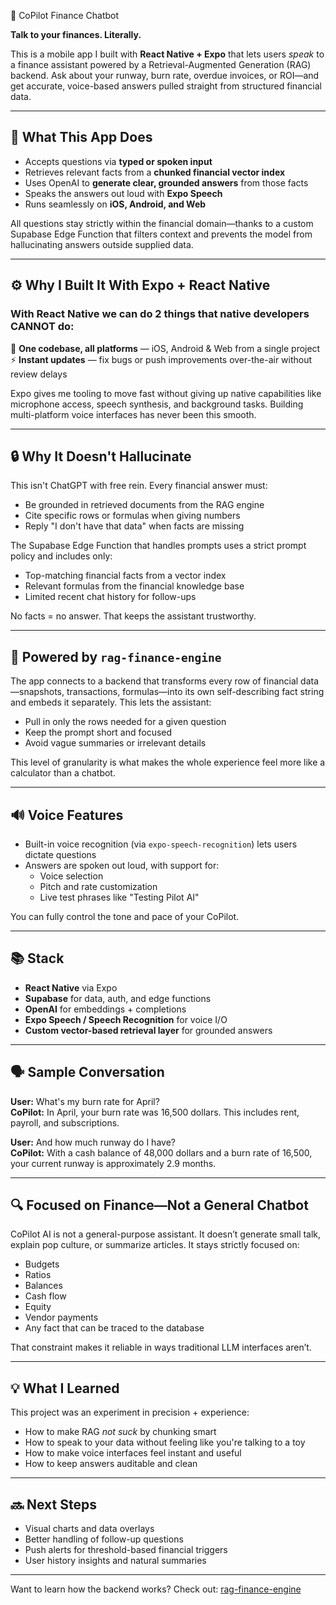 🤖 CoPilot Finance Chatbot

**Talk to your finances. Literally.**

This is a mobile app I built with **React Native + Expo** that lets users _speak_ to a finance assistant powered by a Retrieval-Augmented Generation (RAG) backend. Ask about your runway, burn rate, overdue invoices, or ROI—and get accurate, voice-based answers pulled straight from structured financial data.

---

## 🎯 What This App Does

-   Accepts questions via **typed or spoken input**
-   Retrieves relevant facts from a **chunked financial vector index**
-   Uses OpenAI to **generate clear, grounded answers** from those facts
-   Speaks the answers out loud with **Expo Speech**
-   Runs seamlessly on **iOS, Android, and Web**

All questions stay strictly within the financial domain—thanks to a custom Supabase Edge Function that filters context and prevents the model from hallucinating answers outside supplied data.

---

## ⚙️ Why I Built It With Expo + React Native

### With React Native we can do 2 things that native developers **CANNOT** do:

📱 **One codebase, all platforms** — iOS, Android & Web from a single project  
⚡ **Instant updates** — fix bugs or push improvements over-the-air without review delays

Expo gives me tooling to move fast without giving up native capabilities like microphone access, speech synthesis, and background tasks. Building multi-platform voice interfaces has never been this smooth.

---

## 🔒 Why It Doesn't Hallucinate

This isn't ChatGPT with free rein. Every financial answer must:

-   Be grounded in retrieved documents from the RAG engine
-   Cite specific rows or formulas when giving numbers
-   Reply "I don't have that data" when facts are missing

The Supabase Edge Function that handles prompts uses a strict prompt policy and includes only:

-   Top-matching financial facts from a vector index
-   Relevant formulas from the financial knowledge base
-   Limited recent chat history for follow-ups

No facts = no answer. That keeps the assistant trustworthy.

---

## 🧠 Powered by `rag-finance-engine`

The app connects to a backend that transforms every row of financial data—snapshots, transactions, formulas—into its own self-describing fact string and embeds it separately. This lets the assistant:

-   Pull in only the rows needed for a given question
-   Keep the prompt short and focused
-   Avoid vague summaries or irrelevant details

This level of granularity is what makes the whole experience feel more like a calculator than a chatbot.

---

## 🔊 Voice Features

-   Built-in voice recognition (via `expo-speech-recognition`) lets users dictate questions
-   Answers are spoken out loud, with support for:
    -   Voice selection
    -   Pitch and rate customization
    -   Live test phrases like "Testing Pilot AI"

You can fully control the tone and pace of your CoPilot.

---

## 📚 Stack

-   **React Native** via Expo
-   **Supabase** for data, auth, and edge functions
-   **OpenAI** for embeddings + completions
-   **Expo Speech / Speech Recognition** for voice I/O
-   **Custom vector-based retrieval layer** for grounded answers

---

## 🗣 Sample Conversation

**User:** What's my burn rate for April?  
**CoPilot:** In April, your burn rate was 16,500 dollars. This includes rent, payroll, and subscriptions.

**User:** And how much runway do I have?  
**CoPilot:** With a cash balance of 48,000 dollars and a burn rate of 16,500, your current runway is approximately 2.9 months.

---

## 🔍 Focused on Finance—Not a General Chatbot

CoPilot AI is not a general-purpose assistant. It doesn’t generate small talk, explain pop culture, or summarize articles. It stays strictly focused on:

-   Budgets
-   Ratios
-   Balances
-   Cash flow
-   Equity
-   Vendor payments
-   Any fact that can be traced to the database

That constraint makes it reliable in ways traditional LLM interfaces aren’t.

---

## 💡 What I Learned

This project was an experiment in precision + experience:

-   How to make RAG _not suck_ by chunking smart
-   How to speak to your data without feeling like you're talking to a toy
-   How to make voice interfaces feel instant and useful
-   How to keep answers auditable and clean

---

## 🔜 Next Steps

-   Visual charts and data overlays
-   Better handling of follow-up questions
-   Push alerts for threshold-based financial triggers
-   User history insights and natural summaries

---

Want to learn how the backend works? Check out: [rag-finance-engine](https://github.com/felipemelendez/rag-finance-engine)
